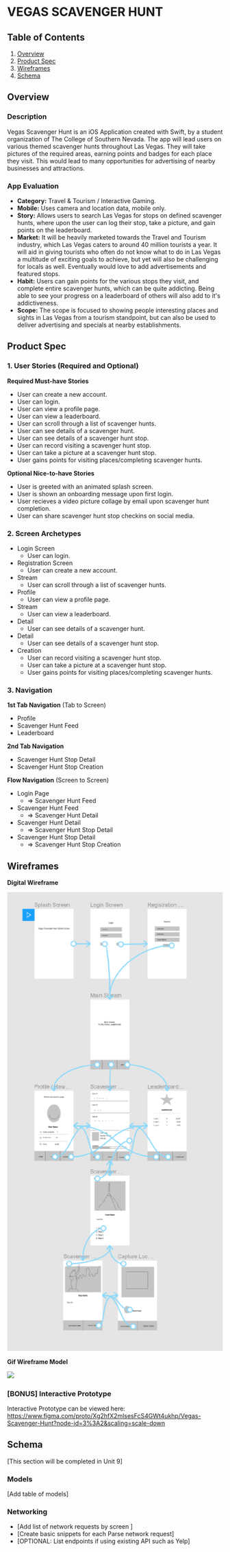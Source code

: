 # VEGAS SCAVENGER HUNT

## Table of Contents
1. [Overview](#Overview)
1. [Product Spec](#Product-Spec)
1. [Wireframes](#Wireframes)
2. [Schema](#Schema)

## Overview
### Description
Vegas Scavenger Hunt is an iOS Application created with Swift, by a student organization of The College of Southern Nevada. The app will lead users on various themed scavenger hunts throughout Las Vegas. They will take pictures of the required areas, earning points and badges for each place they visit. This would lead to many opportunities for advertising of nearby businesses and attractions.

### App Evaluation
- **Category:** Travel & Tourism / Interactive Gaming.
- **Mobile:** Uses camera and location data, mobile only.
- **Story:** Allows users to search Las Vegas for stops on defined scavenger hunts, where upon the user can log their stop, take a         picture, and gain points on the leaderboard. 
- **Market:** It will be heavily marketed towards the Travel and Tourism industry, which Las Vegas caters to around 40 million tourists   a year. It will aid in giving tourists who often do not know what to do in Las Vegas a multitude of exciting goals to achieve, but yet   will also be challenging for locals as well. Eventually would love to add advertisements and featured stops. 
- **Habit:** Users can gain points for the various stops they visit, and complete entire scavenger hunts, which can be quite addicting.   Being able to see your progress on a leaderboard of others will also add to it's addictiveness.
- **Scope:** The scope is focused to showing people interesting places and sights in Las Vegas from a tourism standpoint, but can also     be used to deliver advertising and specials at nearby establishments. 

## Product Spec

### 1. User Stories (Required and Optional)

**Required Must-have Stories**

* User can create a new account.
* User can login.
* User can view a profile page.
* User can view a leaderboard.
* User can scroll through a list of scavenger hunts.
* User can see details of a scavenger hunt.
* User can see details of a scavenger hunt stop.
* User can record visiting a scavenger hunt stop.
* User can take a picture at a scavenger hunt stop.
* User gains points for visiting places/completing scavenger hunts.

**Optional Nice-to-have Stories**

* User is greeted with an animated splash screen.
* User is shown an onboarding message upon first login.
* User recieves a video picture collage by email upon scavenger hunt completion.
* User can share scavenger hunt stop checkins on social media. 

### 2. Screen Archetypes

* Login Screen
   * User can login.
* Registration Screen
   * User can create a new account.
* Stream
   * User can scroll through a list of scavenger hunts.
* Profile
   * User can view a profile page.
* Stream
   * User can view a leaderboard.
* Detail
   * User can see details of a scavenger hunt.
* Detail 
   * User can see details of a scavenger hunt stop.
* Creation
   * User can record visiting a scavenger hunt stop.
   * User can take a picture at a scavenger hunt stop.
   * User gains points for visiting places/completing scavenger hunts.

### 3. Navigation

**1st Tab Navigation** (Tab to Screen)

* Profile
* Scavenger Hunt Feed
* Leaderboard

**2nd Tab Navigation**

* Scavenger Hunt Stop Detail
* Scavenger Hunt Stop Creation

**Flow Navigation** (Screen to Screen)

* Login Page
   * => Scavenger Hunt Feed
* Scavenger Hunt Feed
   * => Scavenger Hunt Detail
* Scavenger Hunt Detail
   * => Scavenger Hunt Stop Detail
* Scavenger Hunt Stop Detail
   * => Scavenger Hunt Stop Creation

## Wireframes
**Digital Wireframe**

<img src="https://github.com/the-gonzo-syndicate/Vegas-Scavenger-Hunt-Organizational/blob/master/Vegas_Scavenger_Hunt_Wireframe_3.PNG" width=600>

**Gif Wireframe Model**

<img src="http://g.recordit.co/7SP7IEA9dI.gif" width=400>


### [BONUS] Interactive Prototype

Interactive Prototype can be viewed here: https://www.figma.com/proto/Xg2hfX2mlsesFcS4GWt4ukhp/Vegas-Scavenger-Hunt?node-id=3%3A2&scaling=scale-down

## Schema 
[This section will be completed in Unit 9]
### Models
[Add table of models]
### Networking
- [Add list of network requests by screen ]
- [Create basic snippets for each Parse network request]
- [OPTIONAL: List endpoints if using existing API such as Yelp]

